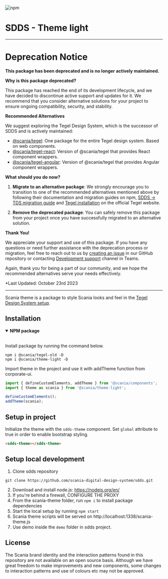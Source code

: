 ![npm](https://img.shields.io/npm/v/@scania/theme-light)

# SDDS - Theme light

---

# Deprecation Notice

**This package has been deprecated and is no longer actively maintained.**

**Why is this package deprecated?**

This package has reached the end of its development lifecycle, and we have decided to discontinue active support and updates for it. We recommend that you consider alternative solutions for your project to ensure ongoing compatibility, security, and stability.

**Recommended Alternatives**

We suggest exploring the Tegel Design System, which is the successor of SDDS and is actively maintained:

- [@scania/tegel](https://www.npmjs.com/package/@scania/tegel): One package for the entire Tegel design system. Based on web components.
- [@scania/tegel-react](https://www.npmjs.com/package/@scania/tegel-react): Version of @scania/tegel that provides React component wrappers.
- [@scania/tegel-angular](https://www.npmjs.com/package/@scania/tegel-angular): Version of @scania/tegel that provides Angular component wrappers.

**What should you do now?**

1. **Migrate to an alternative package**: We strongly encourage you to transition to one of the recommended alternatives mentioned above by following their documentation and migration guides on npm, [SDDS -> TDS migration guide](https://tegel.scania.com/development/migration) and [Tegel installation](https://tegel.scania.com/development/getting-started-development/installation) on the official Tegel website.

2. **Remove the deprecated package**: You can safely remove this package from your project once you have successfully migrated to an alternative solution.

**Thank You!**

We appreciate your support and use of this package. If you have any questions or need further assistance with the deprecation process or migration, feel free to reach out to us by [creating an issue](https://github.com/scania-digital-design-system/tegel/issues/new/choose) in our GitHub repository or contacting [Development support](https://teams.microsoft.com/l/channel/19%3a5e33f67fe502441f914fbcdc6e2548f5%40thread.skype/Development%2520support?groupId=79f9bfeb-73e2-424d-9477-b236191ece5e&tenantId=3bc062e4-ac9d-4c17-b4dd-3aad637ff1ac) channel in Teams.

Again, thank you for being a part of our community, and we hope the recommended alternatives serve your needs effectively.

*Last Updated: October 23rd 2023

---


Scania theme is a package to style Scania looks and feel in the [Tegel Design System setup](https://github.com/scania-digital-design-system/sdds/).

## Installation

<details open>
 <summary><strong>NPM package</strong></summary>
<br/>

Install package by running the command below.

```shell
npm i @scania/tegel-old -D
npm i @scania/theme-light -D
```

Import theme in the project and use it with addTheme function from corporate-ui.

```js
import { defineCustomElements, addTheme } from '@scania/components';
import { theme as scania } from '@scania/theme-light';

defineCustomElements();
addTheme(scania);
```

</details>

## Setup in project

Initialize the theme with the `sdds-theme` component. Set `global` attribute to true in order to enable bootstrap styling.

```html
<sdds-theme></sdds-theme>
```

## Setup local development

1. Clone sdds repository

```shell
git clone https://github.com/scania-digital-design-system/sdds.git
```

2. Download and install node.js: https://nodejs.org/en/
3. If you're behind a firewall, CONFIGURE THE PROXY
4. From the scania-theme folder, run `npm i` to install package dependencies
5. Start the local setup by running `npm start`
6. Scania theme scripts will be served on http://localhost:1338/scania-theme.js
7. Use demo inside the `demo` folder in sdds project.

## License

The Scania brand identity and the interaction patterns found in this repository are not available on an open source basis. Although we have great freedom to make improvements and new components, some changes to interaction patterns and use of colours etc may not be approved.
